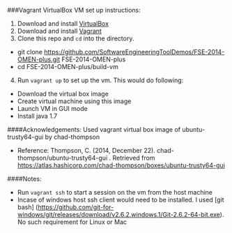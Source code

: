 ###Vagrant VirtualBox VM set up instructions:

1. Download and install [VirtualBox](https://www.virtualbox.org/)
2. Download and install [Vagrant](http://www.vagrantup.com/)
3. Clone this repo and `cd` into the directory. 
  * git clone https://github.com/SoftwareEngineeringToolDemos/FSE-2014-OMEN-plus.git FSE-2014-OMEN-plus
  * cd FSE-2014-OMEN-plus/build-vm
4. Run `vagrant up` to set up the vm. This would do following:
  * Download the virtual box image
  * Create virtual machine using this image
  * Launch VM in GUI mode
  * Install java 1.7 


####Acknowledgements:
Used vagrant virtual box image of ubuntu-trusty64-gui by chad-thompson
  * Reference: Thompson, C. (2014, December 22). chad-thompson/ubuntu-trusty64-gui . Retrieved from https://atlas.hashicorp.com/chad-thompson/boxes/ubuntu-trusty64-gui

####Notes:
  * Run `vagrant ssh` to start a session on the vm from the host machine
  * Incase of windows host ssh client would need to be installed. I used [git bash]  (https://github.com/git-for-windows/git/releases/download/v2.6.2.windows.1/Git-2.6.2-64-bit.exe). No such requirement for Linux or Mac
